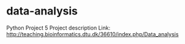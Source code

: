 # data-analysis
Python Project 5
Project description Link: http://teaching.bioinformatics.dtu.dk/36610/index.php/Data_analysis
